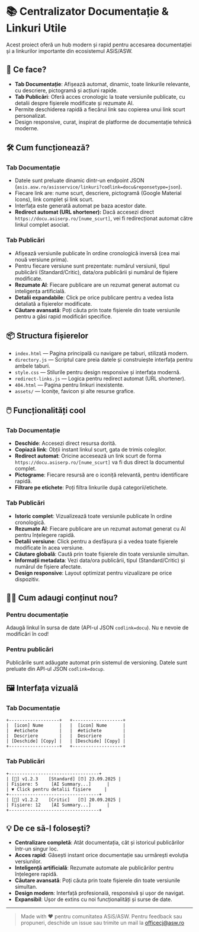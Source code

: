 # 📚 Centralizator Documentație & Linkuri Utile

Acest proiect oferă un hub modern și rapid pentru accesarea documentației și a linkurilor importante din ecosistemul ASiS/ASW.

## 🚀 Ce face?

- **Tab Documentație**: Afișează automat, dinamic, toate linkurile relevante, cu descriere, pictogramă și acțiuni rapide.
- **Tab Publicări**: Oferă acces cronologic la toate versiunile publicate, cu detalii despre fișierele modificate și rezumate AI.
- Permite deschiderea rapidă a fiecărui link sau copierea unui link scurt personalizat.
- Design responsive, curat, inspirat de platforme de documentație tehnică moderne.

## 🛠️ Cum funcționează?

### Tab Documentație

- Datele sunt preluate dinamic dintr-un endpoint JSON (`asis.asw.ro/asisservice/linkuri?codlink=docu&reponsetype=json`).
- Fiecare link are: nume scurt, descriere, pictogramă (Google Material Icons), link complet și link scurt.
- Interfața este generată automat pe baza acestor date.
- **Redirect automat (URL shortener):** Dacă accesezi direct `https://docu.asiserp.ro/[nume_scurt]`, vei fi redirecționat automat către linkul complet asociat.

### Tab Publicări

- Afișează versiunile publicate în ordine cronologică inversă (cea mai nouă versiune prima).
- Pentru fiecare versiune sunt prezentate: numărul versiunii, tipul publicării (Standard/Critic), data/ora publicării și numărul de fișiere modificate.
- **Rezumate AI**: Fiecare publicare are un rezumat generat automat cu inteligența artificială.
- **Detalii expandabile**: Click pe orice publicare pentru a vedea lista detaliată a fișierelor modificate.
- **Căutare avansată**: Poți căuta prin toate fișierele din toate versiunile pentru a găsi rapid modificări specifice.

## 📦 Structura fișierelor

- `index.html` — Pagina principală cu navigare pe taburi, stilizată modern.
- `directory.js` — Scriptul care preia datele și construiește interfața pentru ambele taburi.
- `style.css` — Stilurile pentru design responsive și interfața modernă.
- `redirect-links.js` — Logica pentru redirect automat (URL shortener).
- `404.html` — Pagina pentru linkuri inexistente.
- `assets/` — Iconițe, favicon și alte resurse grafice.

## 🖱️ Funcționalități cool

### Tab Documentație

- **Deschide**: Accesezi direct resursa dorită.
- **Copiază link**: Obții instant linkul scurt, gata de trimis colegilor.
- **Redirect automat**: Oricine accesează un link scurt de forma `https://docu.asiserp.ro/[nume_scurt]` va fi dus direct la documentul complet.
- **Pictograme**: Fiecare resursă are o iconiță relevantă, pentru identificare rapidă.
- **Filtrare pe etichete**: Poți filtra linkurile după categorii/etichete.

### Tab Publicări

- **Istoric complet**: Vizualizează toate versiunile publicate în ordine cronologică.
- **Rezumate AI**: Fiecare publicare are un rezumat automat generat cu AI pentru înțelegere rapidă.
- **Detalii versiune**: Click pentru a desfășura și a vedea toate fișierele modificate în acea versiune.
- **Căutare globală**: Caută prin toate fișierele din toate versiunile simultan.
- **Informații metadata**: Vezi data/ora publicării, tipul (Standard/Critic) și numărul de fișiere afectate.
- **Design responsive**: Layout optimizat pentru vizualizare pe orice dispozitiv.

## 🧑‍💻 Cum adaugi conținut nou?

### Pentru documentație

Adaugă linkul în sursa de date (API-ul JSON `codlink=docu`). Nu e nevoie de modificări în cod!

### Pentru publicări

Publicările sunt adăugate automat prin sistemul de versioning. Datele sunt preluate din API-ul JSON `codlink=docup`.

## 🖼️ Interfața vizuală

### Tab Documentație

```
+-------------------+   +-------------------+
|  [icon] Nume      |   |  [icon] Nume      |
|  #etichete        |   |  #etichete        |
|  Descriere        |   |  Descriere        |
| [Deschide] [Copy] |   | [Deschide] [Copy] |
+-------------------+   +-------------------+
```

### Tab Publicări

```
+----------------------------------+
| [📑] v1.2.3    [Standard] [⏰] 23.09.2025 |
| Fișiere: 5     [AI Summary...]      |
| ▼ Click pentru detalii fișiere     |
+----------------------------------+
| [📑] v1.2.2    [Critic]   [⏰] 20.09.2025 |
| Fișiere: 12    [AI Summary...]      |
+----------------------------------+
```

## 💡 De ce să-l folosești?

- **Centralizare completă**: Atât documentația, cât și istoricul publicărilor într-un singur loc.
- **Acces rapid**: Găsești instant orice documentație sau urmărești evoluția versiunilor.
- **Inteligență artificială**: Rezumate automate ale publicărilor pentru înțelegere rapidă.
- **Căutare avansată**: Poți căuta prin toate fișierele din toate versiunile simultan.
- **Design modern**: Interfață profesională, responsivă și ușor de navigat.
- **Expansibil**: Ușor de extins cu noi funcționalități și surse de date.

---

> Made with ❤️ pentru comunitatea ASiS/ASW.
> Pentru feedback sau propuneri, deschide un issue sau trimite un mail la officecj@asw.ro
